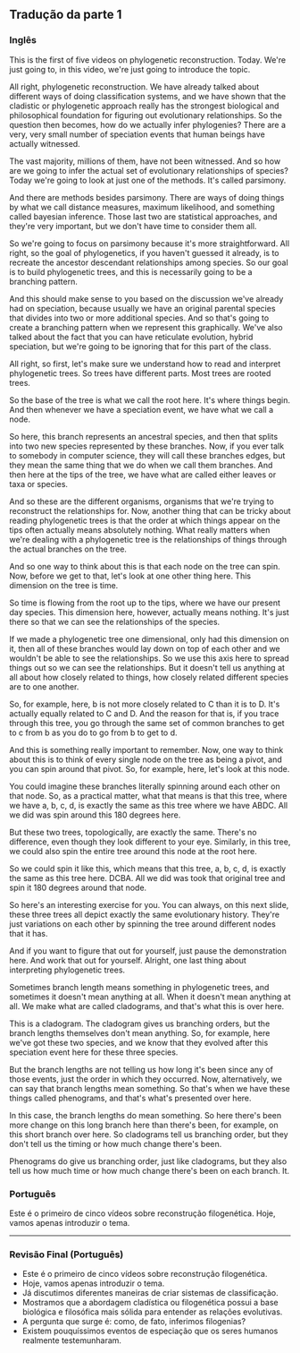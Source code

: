 ## Tradução da parte 1

### Inglês
This is the first of five videos on phylogenetic reconstruction. 
Today. We're just going to, in this video, we're just going to introduce the topic.

All right, phylogenetic reconstruction. We have already talked about different ways of doing classification systems, 
and we have shown that the cladistic or phylogenetic approach really has the strongest biological and philosophical 
foundation for figuring out evolutionary relationships. So the question then becomes, how do we actually infer phylogenies? 
There are a very, very small number of speciation events that human beings have actually witnessed.

The vast majority, millions of them, have not been witnessed. And so how are we going to infer the actual set of evolutionary 
relationships of species? Today we're going to look at just one of the methods. It's called parsimony.

And there are methods besides parsimony. There are ways of doing things by what we call distance measures, maximum likelihood, 
and something called bayesian inference. Those last two are statistical approaches, and they're very important, but we don't have 
time to consider them all.

So we're going to focus on parsimony because it's more straightforward. All right, so the goal of phylogenetics, if you haven't 
guessed it already, is to recreate the ancestor descendant relationships among species. So our goal is to build phylogenetic trees, 
and this is necessarily going to be a branching pattern.

And this should make sense to you based on the discussion we've already had on speciation, because usually we have an original parental
species that divides into two or more additional species. And so that's going to create a branching pattern when we represent this 
graphically. We've also talked about the fact that you can have reticulate evolution, hybrid speciation, but we're going to be ignoring 
that for this part of the class.

All right, so first, let's make sure we understand how to read and interpret phylogenetic trees. So trees have different parts. Most trees 
are rooted trees.

So the base of the tree is what we call the root here. It's where things begin. And then whenever we have a speciation event, we have 
what we call a node.

So here, this branch represents an ancestral species, and then that splits into two new species represented by these branches. Now, 
if you ever talk to somebody in computer science, they will call these branches edges, but they mean the same thing that we do when we 
call them branches. And then here at the tips of the tree, we have what are called either leaves or taxa or species.

And so these are the different organisms, organisms that we're trying to reconstruct the relationships for. Now, another thing that can 
be tricky about reading phylogenetic trees is that the order at which things appear on the tips often actually means absolutely nothing. 
What really matters when we're dealing with a phylogenetic tree is the relationships of things through the actual branches on the tree.

And so one way to think about this is that each node on the tree can spin. Now, before we get to that, let's look at one other thing here. 
This dimension on the tree is time.

So time is flowing from the root up to the tips, where we have our present day species. This dimension here, however, actually means nothing.
It's just there so that we can see the relationships of the species.

If we made a phylogenetic tree one dimensional, only had this dimension on it, then all of these branches would lay down on top of each other 
and we wouldn't be able to see the relationships. So we use this axis here to spread things out so we can see the relationships. But it doesn't 
tell us anything at all about how closely related to things, how closely related different species are to one another.

So, for example, here, b is not more closely related to C than it is to D. It's actually equally related to C and D. And the reason for that is,
if you trace through this tree, you go through the same set of common branches to get to c from b as you do to go from b to get to d.

And this is something really important to remember. Now, one way to think about this is to think of every single node on the tree as being a pivot,
and you can spin around that pivot. So, for example, here, let's look at this node.

You could imagine these branches literally spinning around each other on that node. So, as a practical matter, what that means is that this tree, 
where we have a, b, c, d, is exactly the same as this tree where we have ABDC. All we did was spin around this 180 degrees here.

But these two trees, topologically, are exactly the same. There's no difference, even though they look different to your eye. Similarly, in this tree,
 we could also spin the entire tree around this node at the root here.

So we could spin it like this, which means that this tree, a, b, c, d, is exactly the same as this tree here. DCBA. All we did was took that original 
tree and spin it 180 degrees around that node.

So here's an interesting exercise for you. You can always, on this next slide, these three trees all depict exactly the same evolutionary history. 
They're just variations on each other by spinning the tree around different nodes that it has.

And if you want to figure that out for yourself, just pause the demonstration here. And work that out for yourself. Alright, one last thing about 
interpreting phylogenetic trees.

Sometimes branch length means something in phylogenetic trees, and sometimes it doesn't mean anything at all. When it doesn't mean anything at all. 
We make what are called cladograms, and that's what this is over here.

This is a cladogram. The cladogram gives us branching orders, but the branch lengths themselves don't mean anything. So, for example, here we've got 
these two species, and we know that they evolved after this speciation event here for these three species.

But the branch lengths are not telling us how long it's been since any of those events, just the order in which they occurred. Now, alternatively, 
we can say that branch lengths mean something. So that's when we have these things called phenograms, and that's what's presented over here.

In this case, the branch lengths do mean something. So here there's been more change on this long branch here than there's been, for example, on 
this short branch over here. So cladograms tell us branching order, but they don't tell us the timing or how much change there's been.

Phenograms do give us branching order, just like cladograms, but they also tell us how much time or how much change there's been on each branch. It.

### Português
Este é o primeiro de cinco vídeos sobre reconstrução filogenética. Hoje, vamos apenas introduzir o tema.

---

### Revisão Final (Português)
- Este é o primeiro de cinco vídeos sobre reconstrução filogenética.
- Hoje, vamos apenas introduzir o tema.
- Já discutimos diferentes maneiras de criar sistemas de classificação.
- Mostramos que a abordagem cladística ou filogenética possui a base biológica e filosófica mais sólida para entender as relações evolutivas.
- A pergunta que surge é: como, de fato, inferimos filogenias?
- Existem pouquíssimos eventos de especiação que os seres humanos realmente testemunharam.
